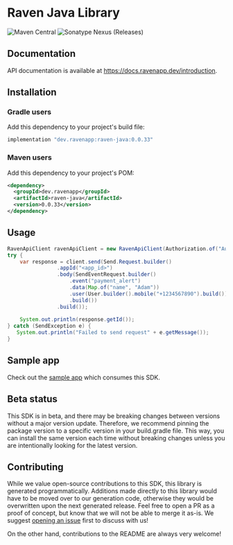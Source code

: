 # Raven Java Library

![Maven Central](https://img.shields.io/maven-central/v/dev.ravenapp/raven-java) 
![Sonatype Nexus (Releases)](https://img.shields.io/nexus/r/dev.ravenapp/raven-java?server=https%3A%2F%2Fs01.oss.sonatype.org)

## Documentation

API documentation is available at <https://docs.ravenapp.dev/introduction>.

## Installation

### Gradle users

Add this dependency to your project's build file:

```groovy
implementation "dev.ravenapp:raven-java:0.0.33"
```

### Maven users

Add this dependency to your project's POM:

```xml
<dependency>
  <groupId>dev.ravenapp</groupId>
  <artifactId>raven-java</artifactId>
  <version>0.0.33</version>
</dependency>
```

## Usage

```java
RavenApiClient ravenApiClient = new RavenApiClient(Authorization.of("AuthKey <auth>"));
try {
    var response = client.send(Send.Request.builder()
                .appId("<app_id>")
                .body(SendEventRequest.builder()
                    .event("payment_alert")
                    .data(Map.of("name", "Adam"))
                    .user(User.builder().mobile("+1234567890").build())
                    .build())
                .build());
    
    System.out.println(response.getId());
} catch (SendException e) {
   System.out.println("Failed to send request" + e.getMessage());
}
```

## Sample app

Check out the [sample app](sample-app/src/main/java/sample/App.java) which consumes this SDK.

## Beta status

This SDK is in beta, and there may be breaking changes between versions without a major version update. Therefore, we recommend pinning the package version to a specific version in your build.gradle file. This way, you can install the same version each time without breaking changes unless you are intentionally looking for the latest version.

## Contributing

While we value open-source contributions to this SDK, this library is generated programmatically. Additions made directly to this library would have to be moved over to our generation code, otherwise they would be overwritten upon the next generated release. Feel free to open a PR as a proof of concept, but know that we will not be able to merge it as-is. We suggest [opening an issue](https://github.com/ravenappdev/raven-java) first to discuss with us!

On the other hand, contributions to the README are always very welcome!
